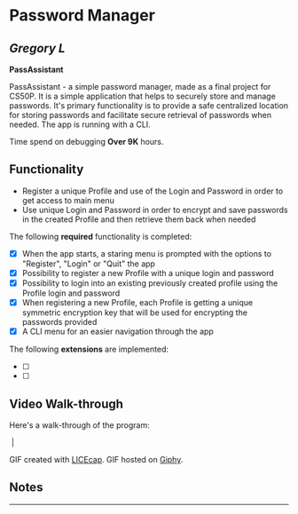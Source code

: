 # Password Manager

## *Gregory L*

**PassAssistant**

PassAssistant - a simple password manager, made as a final project for CS50P. It is a simple application that helps to securely store and manage passwords.
It's primary functionality is to provide a safe centralized location for storing passwords and facilitate secure retrieval of passwords when needed.
The app is running with a CLI.

Time spend on debugging **Over 9K** hours.

## Functionality

* Register a unique Profile and use of the Login and Password in order to get access to main menu
* Use unique Login and Password in order to encrypt and save passwords in the created Profile and then retrieve them back when needed

The following **required** functionality is completed:

* [X] When the app starts, a staring menu is prompted with the options to "Register", "Login" or "Quit" the app
* [X] Possibility to register a new Profile with a unique login and password
* [X] Possibility to login into an existing previously created profile using the Profile login and password
* [X] When registering a new Profile, each Profile is getting a unique symmetric encryption key that will be used for encrypting the passwords provided
* [X] A CLI menu for an easier navigation through the app

The following **extensions** are implemented:

* [ ]
* [ ] 

## Video Walk-through

Here's a walk-through of the program:

 <img src="" width=''> |

GIF created with [LICEcap](https://www.cockos.com/licecap/).
GIF hosted on [Giphy](https://giphy.com).

## Notes

 - - - - -
